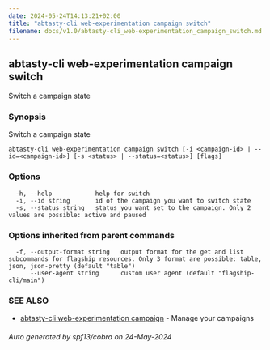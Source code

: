 ```yaml
---
date: 2024-05-24T14:13:21+02:00
title: "abtasty-cli web-experimentation campaign switch"
filename: docs/v1.0/abtasty-cli_web-experimentation_campaign_switch.md
---
```

## abtasty-cli web-experimentation campaign switch

Switch a campaign state

### Synopsis

Switch a campaign state

```
abtasty-cli web-experimentation campaign switch [-i <campaign-id> | --id=<campaign-id>] [-s <status> | --status=<status>] [flags]
```

### Options

```
  -h, --help            help for switch
  -i, --id string       id of the campaign you want to switch state
  -s, --status string   status you want set to the campaign. Only 2 values are possible: active and paused
```

### Options inherited from parent commands

```
  -f, --output-format string   output format for the get and list subcommands for flagship resources. Only 3 format are possible: table, json, json-pretty (default "table")
      --user-agent string      custom user agent (default "flagship-cli/main")
```

### SEE ALSO

* [abtasty-cli web-experimentation campaign](/docs/v1.0/abtasty-cli_web-experimentation_campaign.md)	 - Manage your campaigns

###### Auto generated by spf13/cobra on 24-May-2024
